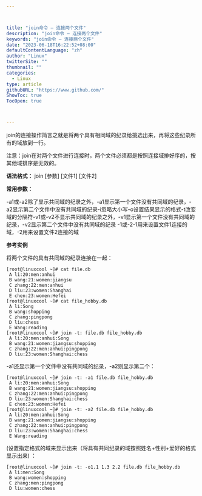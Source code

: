 ```yaml
---



title: "join命令 – 连接两个文件"
description: "join命令 – 连接两个文件"
keywords: "join命令 – 连接两个文件"
date: "2023-06-18T16:22:52+08:00"
defaultContentLanguage: "zh"
author: "Linux"
twitterSite: ""
thumbnail: ""
categories:
  - Linux
type: article
githubURL: "https://www.github.com/"
ShowToc: true
TocOpen: true



---
```


join的连接操作简言之就是将两个具有相同域的纪录给挑选出来，再将这些纪录所有的域放到一行。

注意：join在对两个文件进行连接时，两个文件必须都是按照连接域排好序的，按其他域排序是无效的。

**语法格式：** join [参数] [文件1] [文件2]

**常用参数：**

-a1或-a2除了显示共同域的纪录之外，-a1显示第一个文件没有共同域的纪录，-a2显示第二个文件中没有共同域的纪录-i忽略大小写-o设置结果显示的格式-t改变域的分隔符-v1或-v2不显示共同域的纪录之外，-v1显示第一个文件没有共同域的纪录，-v2显示第二个文件中没有共同域的纪录 -1或-2-1用来设置文件1连接的域，-2用来设置文件2连接的域

**参考实例**

将两个文件的具有共同域的纪录连接在一起：

```
[root@linuxcool ~]# cat file.db
 A li:20:men:anhui
 B wang:21:women:jiangsu
 C zhang:22:men:anhui
 D liu:23:women:Shanghai
 E chen:23:women:Hefei
[root@linuxcool ~]# cat file_hobby.db
 A li:Song
 B wang:shopping
 C zhang:pingpong
 D liu:chess
 E Wang:reading
[root@linuxcool ~]# join -t: file.db file_hobby.db
 A li:20:men:anhui:Song
 B wang:21:women:jiangsu:shopping
 C zhang:22:men:anhui:pingpong
 D liu:23:women:Shanghai:chess
```

-a1还显示第一个文件中没有共同域的纪录，-a2则显示第二个：

```
[root@linuxcool ~]# join -t: -a1 file.db file_hobby.db
 A li:20:men:anhui:Song
 B wang:21:women:jiangsu:shopping
 C zhang:22:men:anhui:pingpong
 D liu:23:women:Shanghai:chess
 E chen:23:women:Hefei
[root@linuxcool ~]# join -t: -a2 file.db file_hobby.db
 A li:20:men:anhui:Song
 B wang:21:women:jiangsu:shopping
 C zhang:22:men:anhui:pingpong
 D liu:23:women:Shanghai:chess
 E Wang:reading
```

(设置指定格式的域来显示出来（将具有共同纪录的域按照姓名+性别+爱好的格式显示出来) ：

```
[root@linuxcool ~]# join -t: -o1.1 1.3 2.2 file.db file_hobby.db
 A li:men:Song
 B wang:women:shopping
 C zhang:men:pingpong
 D liu:women:chess
```